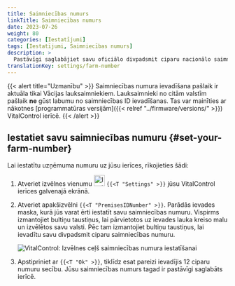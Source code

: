 ```yaml
---
title: Saimniecības numurs
linkTitle: Saimniecības numurs
date: 2023-07-26
weight: 80
categories: [Iestatījumi]
tags: [Iestatījumi, Saimniecības numurs]
description: >
  Pastāvīgi saglabājiet savu oficiālo divpadsmit ciparu nacionālo saimniecības ID uz VitalControl ierīces.
translationKey: settings/farm-number
---
```

{{< alert title="Uzmanību" >}}
Saimniecības numura ievadīšana pašlaik ir aktuāla tikai Vācijas lauksaimniekiem. Lauksaimnieki no citām valstīm pašlaik **ne** gūst labumu no saimniecības ID ievadīšanas. Tas var mainīties ar nākotnes [programmatūras versijām]({{< relref "../firmware/versions/" >}}) VitalControl ierīcē.
{{< /alert >}}

## Iestatiet savu saimniecības numuru {#set-your-farm-number}

Lai iestatītu uzņēmuma numuru uz jūsu ierīces, rīkojieties šādi:

1. Atveriet izvēlnes vienumu <img src="/icons/gear.svg" width="25" align="bottom" alt="Iestatījumi" /> `{{<T "Settings" >}}` jūsu VitalControl ierīces galvenajā ekrānā.

2. Atveriet apakšizvēlni `{{<T "PremisesIDNumber" >}}`. Parādās ievades maska, kurā jūs varat ērti iestatīt savu saimniecības numuru. Vispirms izmantojiet bultiņu taustiņus, lai pārvietotos uz ievades lauka kreiso malu un izvēlētos savu valsti. Pēc tam izmantojiet bultiņu taustiņus, lai ievadītu savu divpadsmit ciparu saimniecības numuru.

   ![VitalControl: Izvēlnes ceļš saimniecības numura iestatīšanai](../images/farm-number.png "Saimniecības numura iestatīšana")

3. Apstipriniet ar `{{<T "Ok" >}}`, tiklīdz esat pareizi ievadījis 12 ciparu numuru secību. Jūsu saimniecības numurs tagad ir pastāvīgi saglabāts ierīcē.
